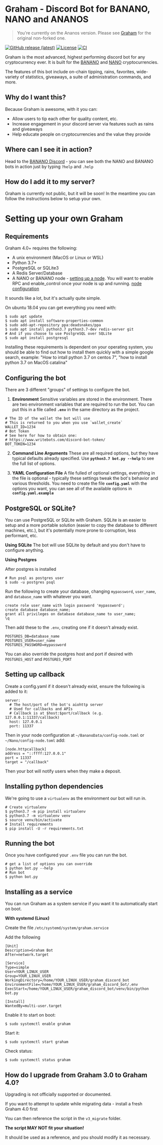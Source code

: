 
# Graham - Discord Bot for BANANO, NANO and ANANOS

> You're currently on the Ananos version. Please see [Graham](https://github.com/bbedward/graham_discord_bot/) for the original non-forked one.

[![GitHub release (latest)](https://img.shields.io/github/v/release/bbedward/graham_discord_bot)](https://github.com/bbedward/graham_discord_bot/releases) [![License](https://img.shields.io/github/license/bbedward/graham_discord_bot)](https://github.com/bbedward/graham_discord_bot/blob/master/LICENSE) [![CI](https://github.com/bbedward/graham_discord_bot/workflows/CI/badge.svg)](https://github.com/bbedward/graham_discord_bot/actions)

Graham is the most advanced, highest performing discord bot for any cryptocurrency ever. It is built for the [BANANO](https://banano.cc) and [NANO](https://nano.org) cryptocurrencies.  

The features of this bot include on-chain tipping, rains, favorites, wide-variety of statistics, giveaways, a suite of administration commands, and more.

## Why do I want this?

Because Graham is awesome, with it you can:
- Allow users to tip each other for quality content, etc.
- Increase engagement in your discord server via features such as rains and giveaways
- Help educate people on cryptocurrencies and the value they provide

## Where can I see it in action?

Head to the [BANANO Discord](https://chat.banano.cc) - you can see both the NANO and BANANO bots in action just by typing `?help` and `.help`

## How do I add it to my server?

Graham is currently not public, but it will be soon! In the meantime you can follow the instructions below to setup your own.

# Setting up your own Graham

## Requirements

Graham 4.0+ requires the following:

- A unix environment (MacOS or Linux or WSL)
- Python 3.7+
- PostgreSQL or SQLite3
- A Redis Server/Database
- A NANO or BANANO node - [setting up a node](https://docs.nano.org/running-a-node/node-setup/). You will want to enable RPC and enable_control once your node is up and running. [node configuration](https://docs.nano.org/running-a-node/configuration/)

It sounds like a lot, but it's actually quite simple.

On ubuntu 18.04 you can get everything you need with:
```
$ sudo apt update
$ sudo apt install software-properties-common
$ sudo add-apt-repository ppa:deadsnakes/ppa
$ sudo apt install python3.7 python3.7-dev redis-server git
# And if you choose to use PostgreSQL over SQLite
$ sudo apt install postgresql
```

Installing these requirements is dependent on your operating system, you should be able to find out how to install them quickly with a simple google search, example: "How to intall python 3.7 on centos 7", "how to install python 3.7 on MacOS catalina"

## Configuring the bot

There are 3 different "groups" of settings to configure the bot.

1) **Environment**
Sensitive variables are stored in the environment. There are two environment variables that are required to run the bot. You can put this in a file called **`.env`** in the same directory as the project.
```
# The ID of the wallet the bot will use
# This is returned to you when you use `wallet_create`
WALLET_ID=1234
# Bot Token
# See here for how to obtain one:
# https://www.writebots.com/discord-bot-token/
BOT_TOKEN=1234
```

2) **Command Line Arguments**
These are all required options, but they have typical defaults already specified. Use **`python3.7 bot.py --help`** to see the full list of options.

3) **YAML Configuration File**
A file fulled of optional settings, everything in the file is optional - typically these settings tweak the bot's behavior and various thresholds. You need to create the file **`config.yaml`** with the options you want, you can see all of the available options in **`config.yaml.example`**

## PostgreSQL or SQLite?

You can use PostgreSQL or SQLite with Graham. SQLite is an easier to setup and a more portable solution (easier to copy the database to different machines, etc.), but it's potentially more prone to corruption, less performant, etc.

**Using SQLite** 
The bot will use SQLite by default and you don't have to configure anything.

**Using Postgres**

After postgres is installed

```
# Run psql as postgres user
$ sudo -u postgres psql
```
Run the following to create your database, changing `mypassword`, `user_name`, and `database_name` with whatever you want.

```
create role user_name with login password 'mypassword';
create database database_name;
grant all privileges on database database_name to user_name;
\q
```

Then add these to the `.env`, creating one if it doesn't already exist.

```
POSTGRES_DB=database_name
POSTGRES_USER=user_name
POSTGRES_PASSWORD=mypassword
```

You can also override the postgres host and port if desired with `POSTGRES_HOST` and `POSTGRES_PORT`

## Setting up callback

Create a config.yaml if it doesn't already exist, ensure the following is added to it:

```
server:
  # The host/port of the bot's aiohttp server
  # Used for callbacks and APIs
  # Callback is at $host:$port/callback (e.g. 127.0.0.1:11337/callback)
  host: 127.0.0.1
  port: 11337
```

Then in your node configuration at `~/BananoData/config-node.toml` or `~/Nano/config-node.toml` add:

```
[node.httpcallback]
address = "::ffff:127.0.0.1"
port = 11337
target = "/callback"
```

Then your bot will notify users when they make a deposit.

## Installing python dependencies

We're going to use a `virtualenv` as the environment our bot will run in.

```
# Create virtualenv
$ python3.7 -m pip install virtualenv
$ python3.7 -m virtualenv venv
$ source venv/bin/activate
# Install requirements
$ pip install -U -r requirements.txt
```

## Running the bot

Once you have configured your `.env` file you can run the bot.

```
# get a list of options you can override
$ python bot.py --help
# Run bot
$ python bot.py
```

## Installing as a service

You can run Graham as a system service if you want it to automatically start on boot.

**With systemd (Linux)**

Create the file `/etc/systemd/system/graham.service`

Add the following

```
[Unit]
Description=Graham Bot
After=network.target

[Service]
Type=simple
User=YOUR_LINUX_USER
Group=YOUR_LINUX_USER
WorkingDirectory=/home/YOUR_LINUX_USER/graham_discord_bot
EnvironmentFile=/home/YOUR_LINUX_USER/graham_discord_bot/.env
ExecStart=/home/YOUR_LINUX_USER/graham_discord_bot/venv/bin/python bot.py

[Install]
WantedBy=multi-user.target
```

Enable it to start on boot:
```
$ sudo systemctl enable graham
```

Start it:
```
$ sudo systemctl start graham
```

Check status:
```
$ sudo systemctl status graham
```

## How do I upgrade from Graham 3.0 to Graham 4.0?
Upgrading is not officially supported or documented.

If you want to attempt to update while migrating data - install a fresh Graham 4.0 first

You can then reference the script in the `v3_migrate` folder.

**The script MAY NOT fit your situation!**

It should be used as a reference, and you should modify it as necessary. 
